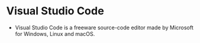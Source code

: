 # Visual Studio Code

- Visual Studio Code is a freeware source-code editor made by Microsoft for Windows, Linux and macOS.